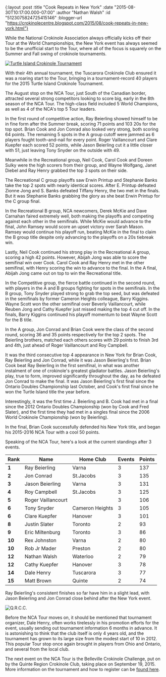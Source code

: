 {:layout :post
 :title "Cook Repeats in New York"
 :date "2015-08-30T10:17:00.000-07:00"
 :author "Nathan Walsh"
 :id "5123075824725415146"
 :blogger-url "https://crokinolecentre.blogspot.com/2015/08/cook-repeats-in-new-york.html"}

While the National Crokinole Association always officially kicks off their Tour at the World Championships, the New York event has always seemed to be the unofficial start to the Tour, where all of the focus is squarely on the Summer and Fall swing of crokinole tournaments.

[![Turtle Island Crokinole Tournament](/images/2015-08-30-cook-repeats-in-new-york/turtle.png)](/images/2015-08-30-cook-repeats-in-new-york/turtle.png)

With their 4th annual tournament, the Tuscarora Crokinole Club ensured it was a roaring start to the Tour, bringing in a tournament-record 40 players for the 2015 Turtle Island Crokinole Tournament.

The August stop on the NCA Tour, just South of the Canadian border, attracted several strong competitors looking to score big, early in the 8th season of the NCA Tour. The high-class field included 5 World Champions, as well as 4 of the NCA's top 5 Tour leaders.

In the first round of competitive action, Ray Beierling showed himself to be in fine form after the Summer break, scoring 71 points and 103 20s for the top spot. Brian Cook and Jon Conrad also looked very strong, both scoring 64 points. The remaining 5 spots in the A group cutoff were jammed as 6 players fought tooth-and-nail for every point. Roger Vaillancourt and Clare Kuepfer each scored 52 points, while Jason Beierling cut it a little closer with 51, just leaving Tony Snyder on the outside with 49.

Meanwhile in the Recreational group, Neil Cook, Carol Cook and Doreen Sulky were the high scorers from their group, and Wayne Wolfgang, Janet Diebel and Ray Henry grabbed the top 3 spots on their side.

The Recreational C group playoffs saw Erwin Printup and Stephanie Banks take the top 2 spots with nearly identical scores. After E. Printup defeated Zionne Jong and S. Banks defeated Tiffany Henry, the two met in the finals. But it was Stephanie Banks grabbing the glory as she beat Erwin Printup for the C group final.

In the Recreational B group, NCA newcomers, Derek McKie and Dave Carnahan faired extremely well, both making the playoffs and competing against each other in the semifinals. While McKie would advance to the final, John Ramsey would score an upset victory over Sarah Mason. Ramsey would continue his playoff run, beating McKie in the final to claim the B group title despite only advancing to the playoffs on a 20s tiebreak win.

Lastly, Neil Cook continued his strong play in the Recreational A group, scoring a high 42 points. However, Abijah Jong was able to score the semifinal win over Cook. Carol Cook and Ray Henry met in the other semifinal, with Henry scoring the win to advance to the final. In the A final, Abijah Jong came out on top to win the Recreational title.

In the Competitive group, the fierce battle continued in the second round, with players in the A and B groups fighting for spots in the semifinals. In the B group, Tony Snyder played strong to grab the top seed, but was defeated in the semifinals by former Cameron Heights colleague, Barry Kiggins. Wayne Scott won the other semifinal over Beverly Vaillancourt, while Reuben Jong and Cathy Kuepfer just missed making the top 4 cut off. In the finals, Barry Kiggins continued his playoff momentum to beat Wayne Scott for the B title.

In the A group, Jon Conrad and Brian Cook were the class of the second round, scoring 36 and 35 points respectively for the top 2 spots. The Beierling brothers, matched each others scores with 29 points to finish 3rd and 4th, just ahead of Roger Vaillancourt and Roy Campbell.

It was the third consecutive top 4 appearance in New York for Brian Cook, Ray Beierling and Jon Conrad, while it was Jason Beierling's first. Brian Cook beat Ray Beierling in the first semifinal, in what was another instalment of one of crokinole's greatest gladiator battles. Jason Beierling's play, true to form, improved significantly throughout the day, as he defeated Jon Conrad to make the final. It was Jason Beierling's first final since the Ontario Doubles Championship last October, and Cook's first final since he won the Turtle Island title the year before.

Interestingly, it was the first time J. Beierling and B. Cook had met in a final since the 2012 Ontario Doubles Championship (won by Cook and Fred Slater), and the first time they had met in a singles final since the 2006 World Crokinole Championship (won by Beierling).

In the final, Brian Cook successfully defended his New York title, and began his 2015-2016 NCA Tour with a cool 50 points.

Speaking of the NCA Tour, here's a look at the current standings after 3 events.

<table>
	<thead>
		<tr>
			<th>Rank</th>
			<th>Name</th>
			<th>Home Club</th>
			<th>Events</th>
			<th>Points</th>
		</tr>
	</thead>
	<tbody>
		<tr>
			<td><strong>1</strong></td>
			<td>Ray Beierling</td>
			<td>Varna</td>
			<td>3</td>
			<td>137</td>
		</tr>
		<tr>
			<td><strong>2</strong></td>
			<td>Jon Conrad</td>
			<td>St.Jacobs</td>
			<td>3</td>
			<td>135</td>
		</tr>
		<tr>
			<td><strong>3</strong></td>
			<td>Jason Beierling</td>
			<td>Varna</td>
			<td>3</td>
			<td>131</td>
		</tr>
		<tr>
			<td><strong>4</strong></td>
			<td>Roy Campbell</td>
			<td>St.Jacobs</td>
			<td>3</td>
			<td>125</td>
		</tr>
		<tr>
			<td><strong>5</strong></td>
			<td>Roger Vaillancourt</td>
			<td></td>
			<td>3</td>
			<td>106</td>
		</tr>
		<tr>
			<td><strong>6</strong></td>
			<td>Tony Snyder</td>
			<td>Cameron Heights</td>
			<td>3</td>
			<td>105</td>
		</tr>
		<tr>
			<td><strong>6</strong></td>
			<td>Clare Kuepfer</td>
			<td>Hanover</td>
			<td>3</td>
			<td>101</td>
		</tr>
		<tr>
			<td><strong>8</strong></td>
			<td>Justin Slater</td>
			<td>Toronto</td>
			<td>2</td>
			<td>93</td>
		</tr>
		<tr>
			<td><strong>9</strong></td>
			<td>Eric Miltenburg</td>
			<td>Toronto</td>
			<td>3</td>
			<td>86</td>
		</tr>
		<tr>
			<td><strong>10</strong></td>
			<td>Rex Johnston</td>
			<td>Varna</td>
			<td>2</td>
			<td>80</td>
		</tr>
		<tr>
			<td><strong>10</strong></td>
			<td>Rob Jr Mader</td>
			<td>Preston</td>
			<td>2</td>
			<td>80</td>
		</tr>
		<tr>
			<td><strong>12</strong></td>
			<td>Nathan Walsh</td>
			<td>Waterloo</td>
			<td>2</td>
			<td>79</td>
		</tr>
		<tr>
			<td><strong>12</strong></td>
			<td>Cathy Kuepfer</td>
			<td>Hanover</td>
			<td>3</td>
			<td>78</td>
		</tr>
		<tr>
			<td><strong>14</strong></td>
			<td>Dale Henry</td>
			<td>Tuscarora</td>
			<td>3</td>
			<td>77</td>
		</tr>
		<tr>
			<td><strong>15</strong></td>
			<td>Matt Brown</td>
			<td>Quinte</td>
			<td>2</td>
			<td>74</td>
		</tr>
	</tbody>
</table>

Ray Beierling's consistent finishes so far have him in a slight lead, with Jason Beierling and Jon Conrad close behind after the New York event.

![Q.R.C.C.](/images/2015-08-30-cook-repeats-in-new-york/img0003.png)

Before the NCA Tour moves on, it should be mentioned that tournament organizer, Dale Henry, often works tirelessly in his promotion efforts for the event, usually sending out tournament information 6 months in advance. It is astonishing to think that the club itself is only 4 years old, and the tournament has grown to its large size from the modest start of 10 in 2012. This popular Tour stop once again brought in players from Ohio and Ontario, and several from the local club.

The next event on the NCA Tour is the Belleville Crokinole Challenge, put on by the Quinte Region Crokinole Club, taking place on September 19, 2015. More information on the tournament and how to register can be [found here](http://worldcrokinoleleague.ning.com/forum/topics/new-belleville-venue-just-off-hwy-401?xg_source=activity).
